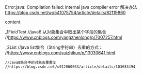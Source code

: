 Error:java: Compilation failed: internal java compiler error 解决办法
https://blog.csdn.net/wo541075754/article/details/82119860

content

 _1FieldTest 
    //java8 从对象集合中取出某个字段的集合
    //https://www.cnblogs.com/yangzhenlong/p/7007257.html
    
_2List 
    //java list集合（String字符串）去重的方式：
    //https://www.cnblogs.com/suizhikuo/p/13030641.html

    //Java8集合中的对象去重重复
    //https://blog.csdn.net/u012060033/article/details/103683494
    

